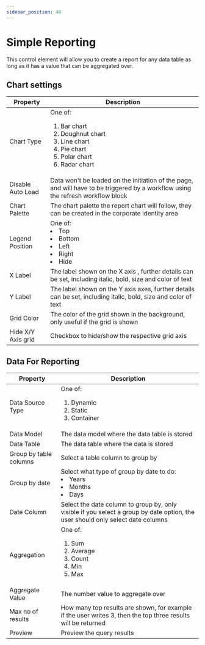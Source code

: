 ```yaml
---
sidebar_position: 48
---
```

# Simple Reporting

This control element will allow you to create a report for any data table as long as it has a value that can be aggregated over.

## Chart settings

| **Property** | **Description** |
| --- | --- |
| Chart Type | One of: <ol> <li>Bar chart</li> <li>Doughnut chart</li><li>Line chart</li> <li>Pie chart</li>  <li>Polar chart</li> <li>Radar chart</li></ol>|
| Disable Auto Load | Data won't be loaded on the initiation of the page, and will have to be triggered by a workflow using the refresh workflow block|
|Chart Palette| The chart palette the report chart will follow, they can be created in the corporate identity area|
|Legend Position| One of: <li>Top</li> <li>Bottom</li><li>Left</li> <li>Right</li>  <li>Hide</li> |
|X Label|The label shown on the X axis , further details can be set, including italic, bold, size and color of text|
|Y Label|The label shown on the Y axis axes, further details can be set, including italic, bold, size and color of text|
|Grid Color| The color of the grid shown in the background, only useful if the grid is shown|
|Hide X/Y Axis grid|Checkbox to hide/show the respective grid axis|

## Data For Reporting

| **Property** | **Description** |
| --- | --- |
|Data Source Type | One of: <ol> <li>Dynamic</li> <li>Static</li><li>Container</li></ol>|
| Data Model | The data model where the data table is stored|
|Data Table| The data table where the data is stored|
|Group by table columns|Select a table column to group by|
|Group by date|Select what type of group by date to do: <li>Years</li> <li>Months</li><li>Days</li>|
|Date Column|Select the date column to group by, only visible if you select a group by date option, the user should only select date columns|
|Aggregation|One of: <ol> <li>Sum</li> <li>Average</li><li>Count</li><li>Min</li><li>Max</li></ol>|
|Aggregate Value|The number value to aggregate over|
|Max no of results|How many top results are shown, for example if the user writes 3, then the top three results will be returned|
|Preview|Preview the query results|
